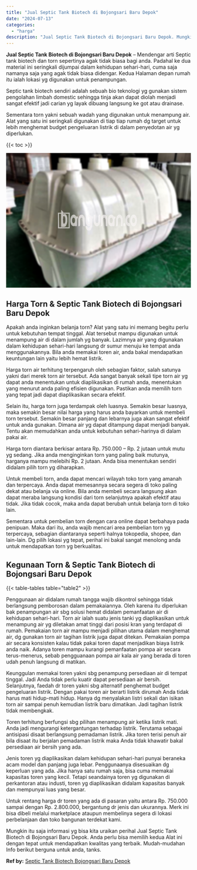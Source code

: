 ```yaml
---
title: "Jual Septic Tank Biotech di Bojongsari Baru Depok"
date: "2024-07-13"
categories: 
  - "harga"
description: "Jual Septic Tank Biotech di Bojongsari Baru Depok. Mungkin itu saja informasi yg bisa kita uraikan perihal Jual Septic Tank Biotech di Bojongsari Baru Depok...."
---
```


**Jual Septic Tank Biotech di Bojongsari Baru Depok** – Mendengar arti Septic tank biotech dan torn sepertinya agak tidak biasa bagi anda. Padahal ke dua material ini seringkali dijumpai dalam kehidupan sehari-hari, cuma saja namanya saja yang agak tidak biasa didengar. Kedua Halaman depan rumah itu ialah lokasi yg digunakan untuk penampungan.

Septic tank biotech sendiri adalah sebuah bio teknologi yg gunakan sistem pengolahan limbah domestic sehingga tinja akan dapat diolah menjadi sangat efektif jadi carian yg layak dibuang langsung ke got atau drainase.

Sementara torn yakni sebuah wadah yang digunakan untuk menampung air. Alat yang satu ini seringkali digunakan di tiap tiap rumah dg target untuk lebih menghemat budget pengeluaran listrik di dalam penyedotan air yg diperlukan.

{{< toc >}}

![Jual Septic Tank Biotech di Bojongsari Baru Depok](/images/jual-bio-septictank-26.png)

## Harga Torn & Septic Tank Biotech di Bojongsari Baru Depok

Apakah anda inginkan belanja torn? Alat yang satu ini memang begitu perlu untuk kebutuhan tempat tinggal. Alat tersebut mampu digunakan untuk menampung air di dalam jumlah yg banyak. Lazimnya air yang digunakan dalam kehidupan sehari-hari langsung dr sumur menuju ke tempat anda menggunakannya. Bila anda memakai toren air, anda bakal mendapatkan keuntungan lain yaitu lebih hemat listrik.

Harga torn air terhitung terpengaruh oleh sebagian faktor, salah satunya yakni dari merek torn air tersebut. Ada sangat banyak sekali tipe torn air yg dapat anda menentukan untuk diaplikasikan di rumah anda, menentukan yang menurut anda paling efisien digunakan. Pastikan anda memilih torn yang tepat jadi dapat diaplikasikan secara efektif.

Selain itu, harga torn juga terdampak oleh luasnya. Semakin besar luasnya, maka semakin besar nilai harga yang harus anda bayarkan untuk membeli torn tersebut. Semakin besar panjang dan lebarnya juga akan sangat efektif untuk anda gunakan. Dimana air yg dapat ditampung dapat menjadi banyak. Tentu akan memudahkan anda untuk kebutuhan sehari-harinya di dalam pakai air.

Harga torn diantara berkisar antara Rp. 750.000 – Rp. 2 jutaan untuk mutu yg sedang. Jika anda menginginkan torn yang paling baik mutunya, harganya mampu melebihi Rp. 2 jutaan. Anda bisa menentukan sendiri didalam pilih torn yg diharapkan.

Untuk membeli torn, anda dapat mencari wilayah toko torn yang amanah dan terpercaya. Anda dapat memesannya secara segera di toko paling dekat atau belanja via online. Bila anda membeli secara langsung akan dapat meraba langsung kondisi dari torn selanjutnya apakah efektif atau tidak. Jika tidak cocok, maka anda dapat berubah untuk belanja torn di toko lain.

Sementara untuk pembelian torn dengan cara online dapat berbahaya pada penipuan. Maka dari itu, anda wajib mencari area pembelian torn yg terpercaya, sebagian diantaranya seperti halnya tokopedia, shopee, dan lain-lain. Dg pilih lokasi yg tepat, perihal ini bakal sangat menolong anda untuk mendapatkan torn yg berkualitas.

## Kegunaan Torn & Septic Tank Biotech di Bojongsari Baru Depok

{{< table-tables table="table2" >}}

Penggunaan air didalam rumah tangga wajib dikontrol sehingga tidak berlangsung pemborosan dalam pemakaiannya. Oleh karena itu diperlukan bak penampungan air sbg solusi hemat didalam pemanfaatan air di kehidupan sehari-hari. Torn air ialah suatu jenis tanki yg diaplikasikan untuk menampung air yg diletakan amat tinggi dari posisi kran yang terdapat di rumah. Pemakaian torn air mampu menjadi pilihan utama dalam menghemat air, dg gunakan torn air tagihan listrik juga dapat ditekan. Pemakaian pompa air secara konsisten kalau tidak pakai toren dapat menjadikan biaya listrik anda naik. Adanya toren mampu kurangi pemanfaatan pompa air secara terus-menerus, sebab pengguanaan pompa air kala air yang berada di toren udah penuh langsung di matikan.

Keunggulan memakai toren yakni sbg penampung persediaan air di tempat tinggal. Jadi Anda tidak perlu kuatir dapat persediaan air bersih. Selanjutnya, faedah dr toren yakni sbg alternatif penghemat budget pengeluaran listrik. Dengan pakai toren air berarti listrik dirumah Anda tidak harus mati hidup-mati hidup. Hanya dg menyalakan listri sekali dan isikan torn air sampai penuh kemudian listrik baru dimatikan. Jadi tagihan listrik tidak membengkak.

Toren terhitung berfungsi sbg pilihan menampung air ketika listrik mati. Anda jadi mengurangi ketergantungan terhadap listrik. Terutama sebagai antisipasi disaat berlangsung pemadaman listrik. Jika toren terisi penuh air bila disaat itu berjalan pemadaman listrik maka Anda tidak khawatir bakal persediaan air bersih yang ada.

Jenis toren yg diaplikasikan dalam kehidupan sehari-hari punyai beraneka acam model dan panjang juga lebar. Penggunaanya disesuaikan dg keperluan yang ada. Jika hanya satu rumah saja, bisa cuma memakai kapasitas toren yang kecil. Tetapi seandainya toren yg digunakan di perkantoran atau industi, toren yg diaplikasikan didalam kapasitas banyak dan mempunyai luas yang besar.

Untuk rentang harga dr toren yang ada di pasaran yaitu antara Rp. 750.000 sampai dengan Rp. 2.800.000, bergantung dr jenis dan ukurannya. Merk ini bisa dibeli melalui marketplace ataupun membelinya segera di lokasi perbelanjaan dan toko bangunan terdekat kami.

Mungkin itu saja informasi yg bisa kita uraikan perihal Jual Septic Tank Biotech di Bojongsari Baru Depok. Anda perlu bisa memilih kedua Alat ini dengan tepat untuk mendapatkan kwalitas yang terbaik. Mudah-mudahan Info berikut berguna untuk anda, tanks.

**Ref by:** [Septic Tank Biotech Bojongsari Baru Depok](https://id.wikipedia.org/wiki/Septic)
